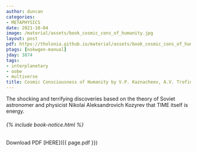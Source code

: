 ```yaml
---
author: duncan
categories:
- METAPHYSICS
date: 2021-10-04
image: /material/assets/book_cosmic_cons_of_humanity.jpg
layout: post
pdf: https://tholonia.github.io/material/assets/book_cosmic_cons_of_humanity.zip
ptags: [nokwgen-manual]
jday: 3874
tags:
- interplanetary
- oobe
- multiverse
title: Cosmic Consciousness of Humanity by V.P. Kaznacheev, A.V. Trofimov
---
```


The shocking and terrifying discoveries based on the theory of Soviet astronomer and physicist Nikolai Aleksandrovich Kozyrev that TIME itself is energy.

<!--more-->

###### {% include book-notice.html %}

Download PDF  [HERE]({{ page.pdf }})